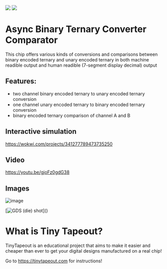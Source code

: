 ![](../../workflows/gds/badge.svg) ![](../../workflows/docs/badge.svg)


# Async Binary Ternary Converter Comparator
This chip offers various kinds of conversions and comparisons between binary encoded ternary and unary encoded ternary in both machine readible output and human readible (7-segment display decimal) output

## Features: 
- two channel binary encoded ternary to unary encoded ternary conversion
- one channel unary encoded ternary to binary encoded ternary conversion
- binary encoded ternary comparison of channel A and B

## Interactive simulation 
https://wokwi.com/projects/341277789473735250

## Video
https://youtu.be/gjoFz0gdG38

## Images
![image](https://user-images.githubusercontent.com/6376127/200829492-c7f749eb-ca7a-4c69-a998-f4bbe006d12f.png)

[![GDS (die) shot]([https://i.imgur.com/uEzMofO.png](https://i.imgur.com/AZduZRk.png))]()

# What is Tiny Tapeout?

TinyTapeout is an educational project that aims to make it easier and cheaper than ever to get your digital designs manufactured on a real chip!

Go to https://tinytapeout.com for instructions!
